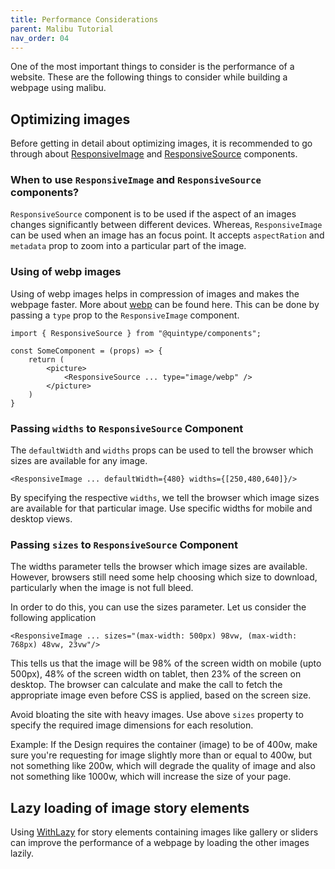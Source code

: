 ```yaml
---
title: Performance Considerations
parent: Malibu Tutorial
nav_order: 04
---
```


One of the most important things to consider is the performance of a website. These are the following things to consider while building a webpage using malibu.

## Optimizing images

Before getting in detail about optimizing images, it is recommended to go through about [ResponsiveImage](https://developers.quintype.com/quintype-node-components/tutorial-using-responsive-image.html) and [ResponsiveSource](https://developers.quintype.com/quintype-node-components/ResponsiveSource.html) components.

### When to use `ResponsiveImage` and `ResponsiveSource` components?

`ResponsiveSource` component is to be used if the aspect of an images changes significantly between different devices. Whereas, `ResponsiveImage` can be used when an image has an focus point. It accepts `aspectRation` and `metadata` prop to zoom into a particular part of the image.

### Using of webp images

Using of webp images helps in compression of images and makes the webpage faster. More about [webp](https://developers.google.com/speed/webp) can be found here. This can be done by passing a `type` prop to the `ResponsiveImage` component.

```
import { ResponsiveSource } from "@quintype/components";

const SomeComponent = (props) => {
    return (
        <picture>
            <ResponsiveSource ... type="image/webp" />
        </picture>
    )
}
```

### Passing `widths` to `ResponsiveSource` Component

The `defaultWidth` and `widths` props can be used to tell the browser which sizes are available for any image.

```
<ResponsiveImage ... defaultWidth={480} widths={[250,480,640]}/>
```

By specifying the respective `widths`, we tell the browser which image sizes are available for that particular image. Use specific widths for mobile and desktop views.

### Passing `sizes` to `ResponsiveSource` Component

The widths parameter tells the browser which image sizes are available. However, browsers still need some help choosing which size to download, particularly when the image is not full bleed.

In order to do this, you can use the sizes parameter. Let us consider the following application

```
<ResponsiveImage ... sizes="(max-width: 500px) 98vw, (max-width: 768px) 48vw, 23vw"/>

```
This tells us that the image will be 98% of the screen width on mobile (upto 500px), 48% of the screen width on tablet, then 23% of the screen on desktop. The browser can calculate and make the call to fetch the appropriate image even before CSS is applied, based on the screen size.

Avoid bloating the site with heavy images. Use above `sizes` property to specify the required image dimensions for each resolution.

Example: If the Design requires the container (image) to be of 400w, make sure you're requesting for image slightly more than or equal to 400w, but not something like 200w, which will degrade the quality of image and also not something like 1000w, which will increase the size of your page.

## Lazy loading of image story elements

Using [WithLazy](https://developers.quintype.com/quintype-node-components/WithLazy.html) for story elements containing images like gallery or sliders can improve the performance of a webpage by loading the other images lazily.
